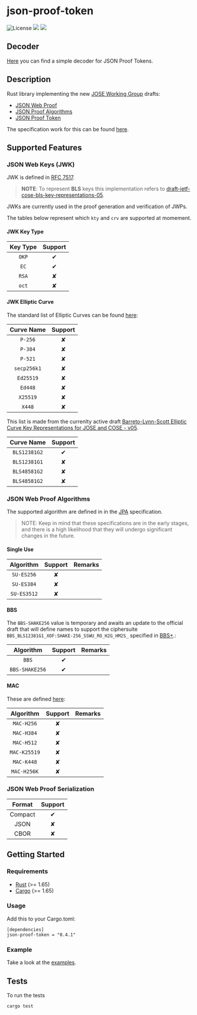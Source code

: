 # json-proof-token

![License](https://img.shields.io/badge/License-Apache_2.0-blue.svg)
[![](https://img.shields.io/crates/v/json-proof-token?style=flat-square)](https://crates.io/crates/json-proof-token)
[![](https://img.shields.io/docsrs/json-proof-token?style=flat-square)](https://docs.rs/json-proof-token/)


## Decoder

[Here](https://cybersecurity-links.github.io/json-proof-token/) you can find a simple decoder for JSON Proof Tokens.

## Description

Rust library implementing the new [JOSE Working Group](https://datatracker.ietf.org/wg/jose/documents/) drafts:
- [JSON Web Proof](https://datatracker.ietf.org/doc/html/draft-ietf-jose-json-web-proof-08)
- [JSON Proof Algorithms](https://datatracker.ietf.org/doc/html/draft-ietf-jose-json-proof-algorithms-08) 
- [JSON Proof Token](https://datatracker.ietf.org/doc/html/draft-ietf-jose-json-proof-token-08)

The specification work for this can be found [here](https://github.com/json-web-proofs/json-web-proofs).

## Supported Features

### JSON Web Keys (JWK)

JWK is defined in [RFC 7517](https://tools.ietf.org/html/rfc7517).

> **NOTE**: To represent **BLS** keys this implementation refers to [draft-ietf-cose-bls-key-representations-05](https://datatracker.ietf.org/doc/html/draft-ietf-cose-bls-key-representations-06).

JWKs are currently used in the proof generation and verification of JWPs.

The tables below represent which `kty` and `crv` are supported at momement.

#### JWK Key Type

| Key Type | Support |
|:--------:|:-------:|
|   `OKP`  |    ✔    |
|   `EC`   |    ✔    |
|   `RSA`  |    ✘    |
|   `oct`  |    ✘    |


#### JWK Elliptic Curve
The standard list of Elliptic Curves can be found [here](https://www.iana.org/assignments/jose/jose.xhtml#web-key-elliptic-curve):

|  Curve Name | Support |
|:---------:|:-------:|
| `P-256` |    ✘    |
|  `P-384`  |    ✘    |
|  `P-521` |    ✘    |
|   `secp256k1`  |    ✘    |
| `Ed25519` |    ✘    |
|  `Ed448`  |    ✘    |
|  `X25519` |    ✘    |
|   `X448`  |    ✘    |


This list is made from the currenlty active draft [Barreto-Lynn-Scott Elliptic Curve Key Representations for JOSE and COSE - v05](https://datatracker.ietf.org/doc/html/draft-ietf-cose-bls-key-representations-06#section-2.2.3).

|  Curve Name | Support |
|:---------:|:-------:|
|  `BLS12381G2` |    ✔    |
|  `BLS12381G1` |    ✘    |
|  `BLS48581G2` |    ✘    |
|  `BLS48581G2` |    ✘    |

### JSON Web Proof Algorithms

The supported algorithm are defined in in the [JPA](https://datatracker.ietf.org/doc/html/draft-ietf-jose-json-proof-algorithms#name-single-use) specification.

> NOTE: Keep in mind that these specifications are in the early stages, and there is a high likelihood that they will undergo significant changes in the future.

#### Single Use
| Algorithm | Support | Remarks |
|:---------:|:-------:|:-------:|
|   `SU-ES256`   |    ✘    |     |
|   `SU-ES384`   |    ✘    |     |
|   `SU-ES3512`   |    ✘    |     |



#### BBS

The `BBS-SHAKE256` value is temporary and awaits an update to the official draft that will define names to support  the ciphersuite  `BBS_BLS12381G1_XOF:SHAKE-256_SSWU_RO_H2G_HM2S_` specified in [BBS+](https://datatracker.ietf.org/doc/html/draft-irtf-cfrg-bbs-signatures-08#name-bls12-381-ciphersuites).:

| Algorithm | Support | Remarks |
|:---------:|:-------:|:-------:|
|    `BBS`    |    ✔    |         |
|    `BBS-SHAKE256`    |    ✔    |         |

#### MAC

These are defined [here](https://datatracker.ietf.org/doc/html/draft-ietf-jose-json-proof-algorithms#section-6.3.9):

| Algorithm | Support | Remarks |
|:---------:|:-------:|:-------:|
|    `MAC-H256`    |    ✘    |         |
|    `MAC-H384`    |    ✘    |         |
|    `MAC-H512`    |    ✘    |         |
|    `MAC-K25519`    |    ✘    |         |
|    `MAC-K448`    |    ✘    |         |
|    `MAC-H256K`    |    ✘    |         |


### JSON Web Proof Serialization

| Format         | Support |
|:----------------:|:---------:|
| Compact        |  ✔    |
| JSON   |  ✘    |
| CBOR   |  ✘    |










## Getting Started


### Requirements

- [Rust](https://www.rust-lang.org/) (>= 1.65)
- [Cargo](https://doc.rust-lang.org/cargo/) (>= 1.65)


### Usage

Add this to your Cargo.toml:

```
[dependencies]
json-proof-token = "0.4.1"
```

### Example
Take a look at the [examples](https://github.com/Cybersecurity-LINKS/json-proof-token/tree/main/examples).

## Tests
To run the tests
```sh
cargo test
```
